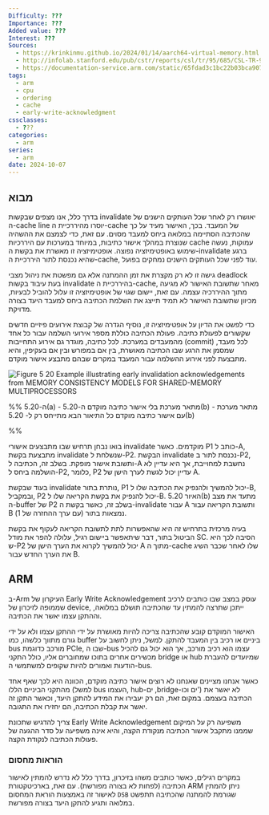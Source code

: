 ```yaml
---
Difficulty: ???
Importance: ???
Added value: ???
Interest: ???
Sources:
  - https://krinkinmu.github.io/2024/01/14/aarch64-virtual-memory.html
  - http://infolab.stanford.edu/pub/cstr/reports/csl/tr/95/685/CSL-TR-95-685.pdf
  - https://documentation-service.arm.com/static/65fdad3c1bc22b03bca90781?token=
tags:
  - arm
  - cpu
  - ordering
  - cache
  - early-write-acknowledgment
cssclasses:
  - ???
categories:
  - arm
series:
  - arm
date: 2024-10-07
---
```


## מבוא

בדרך כלל, אנו מצפים שבקשות invalidate יאושרו רק לאחר שכל העותקים הישנים של ה-cache line יוסרו מהיררכיית ה-cache של המעבד. בכך, האישור מעיד על כך שהכתיבה הסתיימה במלואה ביחס למעבד מסוים. עם זאת, כדי לצמצם את ההשהיה שנוצרת במהלך אישור כתיבות, במיוחד במערכות עם היררכיות cache עמוקות, נעשה שימוש באופטימיזציה נפוצה. אופטימיזציה זו מאשרת את בקשת ה-invalidate ברגע שהיא נכנסת לתור היררכיית ה-cache, עוד לפני שכל העותקים הישנים נמחקים בפועל.

גישה זו לא רק מקצרת את זמן ההמתנה אלא גם מפשטת את ניהול מצבי deadlock בעת עיבוד בקשות invalidate בהיררכיית ה-cache, מאחר שתשובת האישור לא מגיעה מתוך ההיררכיה עצמה. עם זאת, יישום שגוי של אופטימיזציה זו עלול להוביל לבעיות, מכיוון שתשובת האישור לא תמיד תייצג את השלמת הכתיבה ביחס למעבד היעד בצורה מדויקת.

כדי לפשט את הדיון על אופטימיזציה זו, נוסיף הגדרה של קבוצת אירועים פיזיים חדשים שקשורים לפעולת כתיבה. פעולת הכתיבה כוללת מספר אירועי השלמה עבור כל אחד מהמעבדים במערכת. לכל כתיבה, מוגדר גם אירוע התחייבות (commit) לכל מעבד, שמסמן את הרגע שבו הכתיבה מאושרת, בין אם במפורש ובין אם בעקיפין, והיא מתבצעת לפני אירוע ההשלמה עבור המעבד במקרים שבהם מתבצע אישור מוקדם.




![Figure 5 20 Example illustrating early invalidation acknowledgements from MEMORY CONSISTENCY MODELS FOR SHARED-MEMORY MULTIPROCESSORS](Figure_5_20_Example_illustrating_early_invalidation_acknowledgements.png)

%%
ה-5.20(a)  - מתאר מערכת בלי אישור כתיבה מוקדם
ה-5.20(b) - מתאר מערכת עם אישור כתיבה מוקדם
כל התיאור הבא מתייחס רק ל- 5.20(b)

%%

בואו נבחן תרחיש שבו מתבצעים אישורי invalidate מוקדמים. כאשר P1 כותב ל-A, מתבצעת בקשת invalidate שנשלחת ל-P2. הבקשת invalidate נכנסת לתור ב-P2, ותשובת אישור מופקת. בשלב זה, הכתיבה ל-A נחשבת למחוייבת, אך היא עדיין לא הושלמה ביחס ל-P2, כלומר, P2 עדיין יכול לגשת לערך הישן של A.

בעוד שבקשת invalidate נותרת בתור, P1 יכול להמשיך ולהנפיק את הכתיבה שלו ל-B, ובמקביל, P2 יכול להנפיק את בקשת הקריאה שלו ל-B. האיור 5.20(b) מתעד את מצב ה-buffer של P2 בשלב זה, כאשר בקשת ה-invalidate עבור A ותשובת הקריאה עבור B (עם ערך ההחזרה של 1) נמצאות בתור.

בעיה מרכזית בתרחיש זה היא שהאפשרות לתת לתשובת הקריאה לעקוף את בקשת הביטול בתור, דבר שיתאפשר ביישום רגיל, עלולה להפר את מודל SC. הסיבה לכך היא ש-P2 יכול להמשיך לקרוא את הערך הישן של A מתוך ה-cache שלו לאחר שכבר השיג את הערך החדש עבור B.

## ARM

ב-Arm העיקרון של Early Write Acknowledgement עוסק במצב שבו כותבים לרכיב שממופה לזיכרון של device, ייתכן שתרצה להמתין עד שהכתיבה תושלם במלואה, וההתקן עצמו יאשר את הכתיבה.

האישור המוקדם קובע שהכתיבה צריכה להיות מאושרת על ידי ההתקן עצמו ולא על ידי גורם מתווך כלשהו, כמו buffer ביניים או רכיב בין המעבד להתקן. למשל, ניתן לחשוב על bus מורכב כדוגמת PCIe, שבו ה-bus עצמו הוא רכיב מורכב, אך הוא יכול גם להכיל מכשירים אחרים בתוכו שמחוברים אליו, כולל התקני bridge או hub שמיועדים להעברת הודעות ואמורים להיות שקופים למשתמשי ה-bus.

כאשר אנחנו מציינים שאנחנו לא רוצים אישור כתיבה מוקדם, הכוונה היא לכך שאף אחד מהתקני הביניים הללו (למשל bus העצמו, hub-ים ,bridge-ים וכו') לא יאשר את הכתיבה בעצמם. במקום זאת, הם רק יעבירו את המידע להתקן היעד, וכאשר התקן זה יאשר את קבלת הכתיבה, הם יחזירו את התגובה.

צריך להדגיש שתכונת Early Write Acknowledgement משפיעה רק על המיקום שממנו מתקבל אישור הכתיבה מנקודת הקצה, והיא אינה משפיעה על סדר ההגעה של פעולות הכתיבה לנקודת הקצה.
### הוראות מחסום

במקרים רגילים, כאשר כותבים משהו בזיכרון, בדרך כלל לא נדרש להמתין לאישור הכתיבה (לפחות לא בצורה מפורשת). עם זאת, בארכיטקטורת ARM ניתן להמתין לאישור זה באמצעות הוראת המחסום `DSB` שגורמת להמתנה שהכתיבה תתפשט במלואה ותגיע להתקן היעד בצורה מפורשת.



